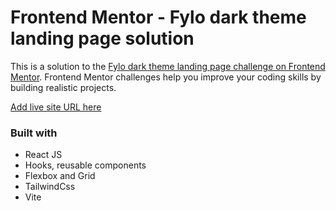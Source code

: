 # Frontend Mentor - Fylo dark theme landing page solution

This is a solution to the [Fylo dark theme landing page challenge on Frontend Mentor](https://www.frontendmentor.io/challenges/fylo-dark-theme-landing-page-5ca5f2d21e82137ec91a50fd). Frontend Mentor challenges help you improve your coding skills by building realistic projects.

[Add live site URL here](https://your-live-site-url.com)

### Built with

- React JS
- Hooks, reusable components
- Flexbox and Grid
- TailwindCss
- Vite
